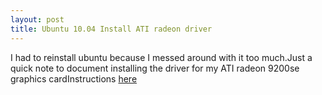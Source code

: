 ```yaml
---
layout: post
title: Ubuntu 10.04 Install ATI radeon driver
---
```


I had to reinstall ubuntu because I messed around with it too much.Just a quick note to document installing the driver for my ATI radeon
9200se graphics cardInstructions [here](https://help.ubuntu.com/community/RadeonDriver)
 









